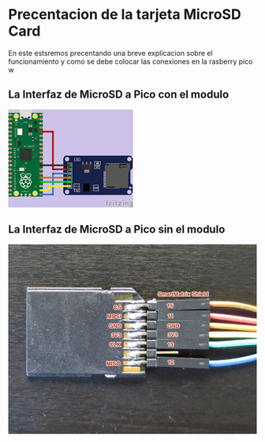 # Precentacion de la tarjeta MicroSD Card
En este estsremos precentando una breve explicacion sobre el funcionamiento y como se debe colocar las conexiones en la rasberry pico w

## La Interfaz de MicroSD a Pico con el modulo
![](./img/esquema1.jpg)

## La Interfaz de MicroSD a Pico sin el modulo
![](./img/Microsd_pinout.jpg)
